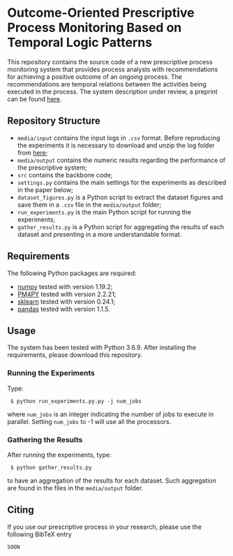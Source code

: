 # Outcome-Oriented Prescriptive Process Monitoring Based on Temporal Logic Patterns
This repository contains the source code of a new prescriptive process monitoring system that provides process analysts 
with recommendations for achieving a positive outcome of an ongoing process. The recommendations are temporal relations 
between the activities being executed in the process. The system description under review, a preprint can be found 
[here]().

## Repository Structure
- `media/input` contains the input logs in `.csv` format. Before reproducing the experiments it is necessary to download 
  and unzip the log folder from [here](https://drive.google.com/file/d/1DDP7OKQhD8cno2tbSpLlIPZ-Mh5y-XUC/view?usp=sharing);
- `media/output` contains the numeric results regarding the performance of the prescriptive system;
- `src` contains the backbone code;
- `settings.py` contains the main settings for the experiments as described in the paper below;
- `dataset_figures.py` is a Python script to extract the dataset figures and save them in a `.csv` file in the 
  `media/output` folder;
- `run_experiments.py` is the main Python script for running the experiments;
- `gather_results.py` is a Python script for aggregating the results of each dataset and presenting in a more 
  understandable format.
  
## Requirements
The following Python packages are required:

-   [numpy](http://www.numpy.org/) tested with version 1.19.2;
-   [PM4PY](https://pm4py.fit.fraunhofer.de/) tested with version 2.2.21;
-   [sklearn](https://scikit-learn.org/stable/) tested with version 0.24.1;
-   [pandas](https://pandas.pydata.org/) tested with version 1.1.5.

## Usage
The system has been tested with Python 3.6.9. After installing the requirements, please download this repository.

### Running the Experiments
Type:
```
 $ python run_experiments.py.py -j num_jobs
```
where `num_jobs` is an integer indicating the number of jobs to execute in parallel. Setting `num_jobs` to -1 will use
all the processors.

### Gathering the Results
After running the experiments, type:
```
 $ python gather_results.py
```
to have an aggregation of the results for each dataset. Such aggregation are found in the files in the `media/output` 
folder.

## Citing
If you use our prescriptive process in your research, please use the following BibTeX entry
```
SOON
```